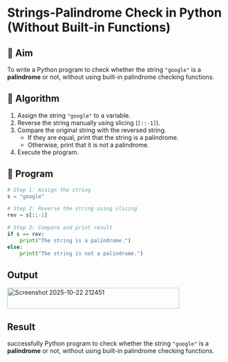 # Strings-Palindrome Check in Python (Without Built-in Functions)

## 🎯 Aim
To write a Python program to check whether the string `"google"` is a **palindrome** or not, without using built-in palindrome checking functions.

## 🧠 Algorithm
1. Assign the string `"google"` to a variable.
2. Reverse the string manually using slicing (`[::-1]`).
3. Compare the original string with the reversed string.
   - If they are equal, print that the string is a palindrome.
   - Otherwise, print that it is not a palindrome.
4. Execute the program.

## 🧾 Program
```py
# Step 1: Assign the string
s = "google"

# Step 2: Reverse the string using slicing
rev = s[::-1]

# Step 3: Compare and print result
if s == rev:
    print("The string is a palindrome.")
else:
    print("The string is not a palindrome.")
```

## Output
<img width="398" height="48" alt="Screenshot 2025-10-22 212451" src="https://github.com/user-attachments/assets/4bd74ec5-48c0-4d1f-ab9c-2dc4577bdcc6" />

## Result
successfully  Python program to check whether the string `"google"` is a **palindrome** or not, without using built-in palindrome checking functions. 
